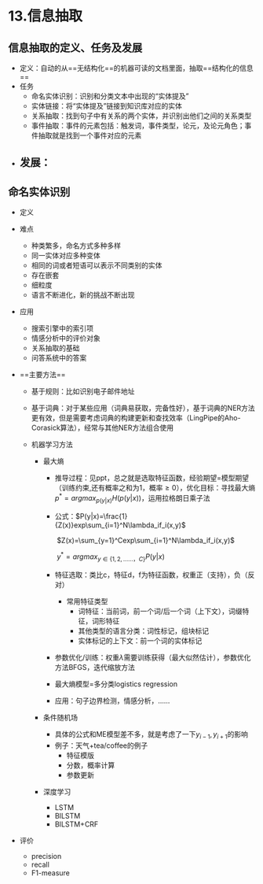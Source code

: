 # 13.信息抽取

## 信息抽取的定义、任务及发展

- 定义：自动的从==无结构化==的机器可读的文档里面，抽取==结构化的信息==
- 任务
  - 命名实体识别：识别和分类文本中出现的“实体提及”
  - 实体链接：将“实体提及”链接到知识库对应的实体
  - 关系抽取：找到句子中有关系的两个实体，并识别出他们之间的关系类型
  - 事件抽取：事件的元素包括：触发词，事件类型，论元，及论元角色；事件抽取就是找到一个事件对应的元素
- 发展：
  - 

## 命名实体识别

- 定义

- 难点

  - 种类繁多，命名方式多种多样
  - 同一实体对应多种变体
  - 相同的词或者短语可以表示不同类别的实体
  - 存在嵌套
  - 细粒度
  - 语言不断进化，新的挑战不断出现

- 应用

  - 搜索引擎中的索引项
  - 情感分析中的评价对象
  - 关系抽取的基础
  - 问答系统中的答案

- ==主要方法==

  - 基于规则：比如识别电子邮件地址

  - 基于词典：对于某些应用（词典易获取，完备性好），基于词典的NER方法更有效，但是需要考虑词典的构建更新和查找效率（LingPipe的Aho-Corasick算法），经常与其他NER方法组合使用

  - 机器学习方法

    - 最大熵

      - 推导过程：见ppt，总之就是选取特征函数，经验期望=模型期望（训练约束,还有概率之和为1，概率$\ge0$），优化目标：寻找最大熵$p^*=argmax_{p(y|x)}H(p(y|x))$，运用拉格朗日乘子法

      - 公式：$P(y|x)=\frac{1}{Z(x)}exp\sum_{i=1}^N\lambda_if_i(x,y)$

        ​			$Z(x)=\sum_{y=1}^Cexp\sum_{i=1}^N\lambda_if_i(x,y)$

        ​			$y^*=argmax_{y\in\{1,2,……，C\}}P(y|x)$

      - 特征选取：类比c，特征d，f为特征函数，权重正（支持），负（反对）

        - 常用特征类型
          - 词特征：当前词，前一个词/后一个词（上下文），词缀特征，词形特征
          - 其他类型的语言分类：词性标记，组块标记
          - 实体标记的上下文：前一个词的实体标记

      - 参数优化/训练：权重$\lambda$需要训练获得（最大似然估计），参数优化方法BFGS，迭代缩放方法

      - 最大熵模型=多分类logistics regression

      - 应用：句子边界检测，情感分析，……

    - 条件随机场

      - 具体的公式和ME模型差不多，就是考虑了一下$y_{i-1},y_{i+1}$的影响
      - 例子：天气+tea/coffee的例子
        - 特征模版
        - 分数，概率计算
        - 参数更新

    - 深度学习

      - LSTM
      - BILSTM
      - BILSTM+CRF

- 评价

  - precision
  - recall
  - F1-measure

